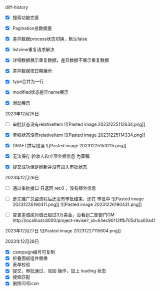 diff-history
- [x] 搜索功能完善
- [x] Pagination总数据量
- [x] 差异数据process状态切换，默认false
- [x] listview重复请求解决
- [x] 详细数据展示重复数据，差异数据不展示重复数据
- [x] 差异数据按日期展示
- [x] type合并为一行
- [x] modified状态差异name展示 
- [x] 滑动展示



2023年12月25日
- [ ] 审批状态没有relativeItem
![[Pasted image 20231225112634.png]]
- [x] 草稿状态没有relativeItem
![[Pasted image 20231225114334.png]]

- [x] DRAFT拼写错误
![[Pasted image 20231225153215.png]]

- [x] 无法保存 验收人和立项金额信息 为草稿
- [x] 提交成功但是刷新并没有进入审批状态


2023年12月26日

- [ ] 通过审批接口 只返回 ret:0 ，没有额外信息
- [ ] 走完推广总监流程后还没有审批结束，还在 审批中
![[Pasted image 20231226190411.png]]
![[Pasted image 20231226190431.png]]

- [ ] 变更差值绝对值已超过3万美金，没看到二部部门GM
http://localhost:8000/project-revise?_id=64ec90112ffb705d1ca00a41


2023年12月27日
![[Pasted image 20231227115604.png]]

2023年12月28日
 - [x] campaign编号可复制
 - [x] 折叠面板组件替换
 - [x] 表单校验
 - [x] 提交、审批通过、驳回 操作，加上 loading 状态
 - [x] 搜索匹配
 - [x] 删除问号icon